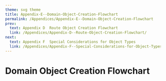 ```yaml
---
theme: svg theme
title: Appendix-E--Domain-Object-Creation-Flowchart
permalink: /Appendices/Appendix-E--Domain-Object-Creation-Flowchart
prev:
  text: Appendix D  Route Object Creation Flowchart
  link: /Appendices/Appendix-D--Route-Object-Creation-Flowchart/
next:
  text: Appendix F  Special Considerations for Object Types
  link: /Appendices/Appendix-F--Special-Considerations-for-Object-Types/
---
```


# Domain Object Creation Flowchart

<svg-zoom src="/imgs/diagrams/domain_creation.svg"></svg-zoom>
